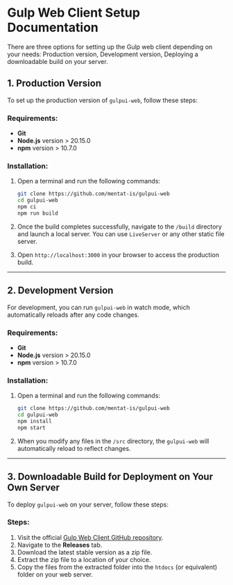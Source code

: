 # Gulp Web Client Setup Documentation

There are three options for setting up the Gulp web client depending on your needs:
	Production version,
	Development version,
	Deploying a downloadable build on your server.

## 1. Production Version

To set up the production version of `gulpui-web`, follow these steps:
### Requirements:
- **Git**
- **Node.js** version > 20.15.0
- **npm** version > 10.7.0

### Installation:
1. Open a terminal and run the following commands:
    ```sh
    git clone https://github.com/mentat-is/gulpui-web
    cd gulpui-web
    npm ci
    npm run build
    ```

2. Once the build completes successfully, navigate to the `/build` directory and launch a local server. You can use `LiveServer` or any other static file server.

3. Open `http://localhost:3000` in your browser to access the production build.

---

## 2. Development Version

For development, you can run `gulpui-web` in watch mode, which automatically reloads after any code changes.

### Requirements:
- **Git**
- **Node.js** version > 20.15.0
- **npm** version > 10.7.0

### Installation:
1. Open a terminal and run the following commands:
    ```sh
    git clone https://github.com/mentat-is/gulpui-web
    cd gulpui-web
    npm install
    npm start
    ```

2. When you modify any files in the `/src` directory, the `gulpui-web` will automatically reload to reflect changes.

---

## 3. Downloadable Build for Deployment on Your Own Server

To deploy `gulpui-web` on your server, follow these steps:

### Steps:
1. Visit the official [Gulp Web Client GitHub repository](https://github.com/mentat-is/gulpui-web).
2. Navigate to the **Releases** tab.
3. Download the latest stable version as a zip file.
4. Extract the zip file to a location of your choice.
5. Copy the files from the extracted folder into the `htdocs` (or equivalent) folder on your web server.
